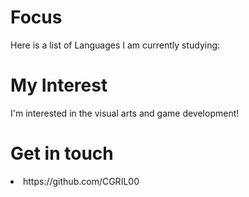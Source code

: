 # Focus
Here is a list of Languages I am currently studying:
# My Interest
I'm interested in the visual arts and game development!
# Get in touch
<li> https://github.com/CGRIL00